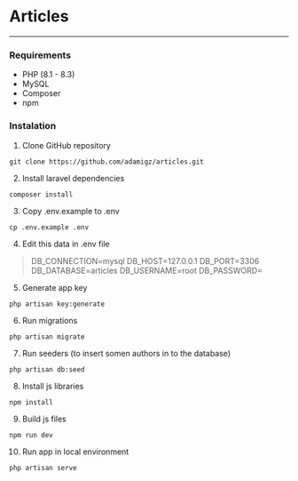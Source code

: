 # Articles
---
### Requirements
- PHP (8.1 - 8.3)
- MySQL
- Composer
- npm

### Instalation
1. Clone GitHub repository
```
git clone https://github.com/adamigz/articles.git
```
2. Install laravel dependencies
```
composer install
```
3. Copy .env.example to .env
```
cp .env.example .env
```
4. Edit this data in .env file
>DB_CONNECTION=mysql
>DB_HOST=127.0.0.1
>DB_PORT=3306
>DB_DATABASE=articles
>DB_USERNAME=root
>DB_PASSWORD=
5. Generate app key
```
php artisan key:generate
```
6. Run migrations
```
php artisan migrate
```
7. Run seeders (to insert somen authors in to the database)
```
php artisan db:seed
```
8. Install js libraries
```
npm install
```
9. Build js files
```
npm run dev
```
10. Run app in local environment
```
php artisan serve
```
